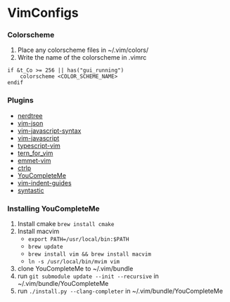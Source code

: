 # VimConfigs

### Colorscheme
1) Place any colorscheme files in ~/.vim/colors/
2) Write the name of the colorscheme in .vimrc
```
if &t_Co >= 256 || has("gui_running")
	colorscheme <COLOR_SCHEME_NAME>
endif
```

### Plugins
* [nerdtree](https://github.com/scrooloose/nerdtree)
* [vim-json](https://github.com/elzr/vim-json)
* [vim-javascript-syntax](https://github.com/jelera/vim-javascript-syntax)
* [vim-javascript](https://github.com/pangloss/vim-javascript)
* [typescript-vim](https://github.com/leafgarland/typescript-vim)
* [tern_for_vim](https://github.com/ternjs/tern_for_vim)
* [emmet-vim](https://github.com/mattn/emmet-vim)
* [ctrlp](https://github.com/kien/ctrlp.vim)
* [YouCompleteMe](https://github.com/Valloric/YouCompleteMe)
* [vim-indent-guides](https://github.com/nathanaelkane/vim-indent-guides)
* [syntastic](https://github.com/vim-syntastic/syntastic)

### Installing YouCompleteMe

1. Install cmake ```brew install cmake```
2. Install macvim
	* ```export PATH=/usr/local/bin:$PATH```
	* ```brew update```
	* ```brew install vim && brew install macvim```
	* ```ln -s /usr/local/bin/mvim vim```
3. clone YouCompleteMe to ~/.vim/bundle
4. run ```git submodule update --init --recursive``` in ~/.vim/bundle/YouCompleteMe
5. run ```./install.py --clang-completer``` in ~/.vim/bundle/YouCompleteMe

